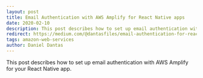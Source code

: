 ```yaml
---
layout: post
title: Email Authentication with AWS Amplify for React Native apps
date: 2020-02-10
description: This post describes how to set up email authentication with AWS Amplify for your React Native app.
redirect: https://medium.com/@dantasfiles/email-authentication-for-react-native-apps-with-aws-amplify-4c1590e9d63d
tags: amazon-web-services
author: Daniel Dantas
---
```


This post describes how to set up email authentication with AWS Amplify for your React Native app.
